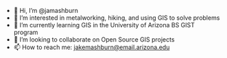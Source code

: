 - 👋 Hi, I’m @jamashburn
- 👀 I’m interested in metalworking, hiking, and using GIS to solve problems
- 🌱 I’m currently learning GIS in the University of Arizona BS GIST program
- 💞️ I’m looking to collaborate on Open Source GIS projects
- 📫 How to reach me: jakemashburn@email.arizona.edu

<!---
jamashburn/jamashburn is a ✨ special ✨ repository because its `README.md` (this file) appears on your GitHub profile.
You can click the Preview link to take a look at your changes.
--->
